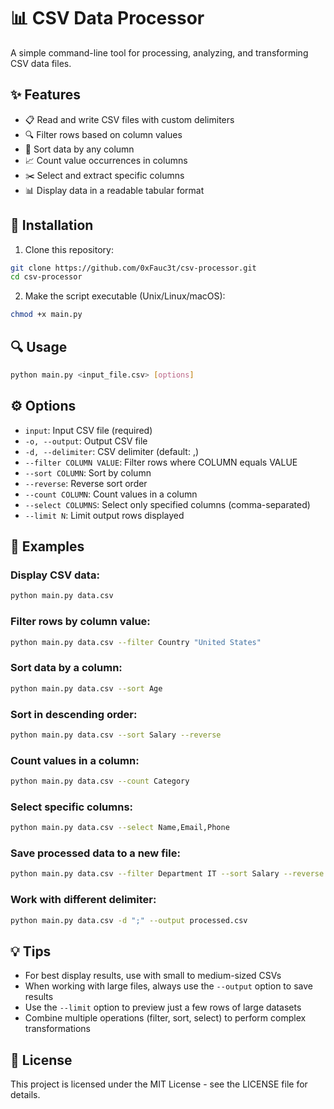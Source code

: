 # 📊 CSV Data Processor

A simple command-line tool for processing, analyzing, and transforming CSV data files.

## ✨ Features

- 📋 Read and write CSV files with custom delimiters
- 🔍 Filter rows based on column values
- 🔀 Sort data by any column
- 📈 Count value occurrences in columns
- ✂️ Select and extract specific columns
- 📊 Display data in a readable tabular format

## 🚀 Installation

1. Clone this repository:
```bash
git clone https://github.com/0xFauc3t/csv-processor.git
cd csv-processor
```

2. Make the script executable (Unix/Linux/macOS):
```bash
chmod +x main.py
```

## 🔍 Usage

```bash
python main.py <input_file.csv> [options]
```

## ⚙️ Options

- `input`: Input CSV file (required)
- `-o, --output`: Output CSV file
- `-d, --delimiter`: CSV delimiter (default: ,)
- `--filter COLUMN VALUE`: Filter rows where COLUMN equals VALUE
- `--sort COLUMN`: Sort by column
- `--reverse`: Reverse sort order
- `--count COLUMN`: Count values in a column
- `--select COLUMNS`: Select only specified columns (comma-separated)
- `--limit N`: Limit output rows displayed

## 📝 Examples

### Display CSV data:
```bash
python main.py data.csv
```

### Filter rows by column value:
```bash
python main.py data.csv --filter Country "United States"
```

### Sort data by a column:
```bash
python main.py data.csv --sort Age
```

### Sort in descending order:
```bash
python main.py data.csv --sort Salary --reverse
```

### Count values in a column:
```bash
python main.py data.csv --count Category
```

### Select specific columns:
```bash
python main.py data.csv --select Name,Email,Phone
```

### Save processed data to a new file:
```bash
python main.py data.csv --filter Department IT --sort Salary --reverse -o it_salaries.csv
```

### Work with different delimiter:
```bash
python main.py data.csv -d ";" --output processed.csv
```

## 💡 Tips

- For best display results, use with small to medium-sized CSVs
- When working with large files, always use the `--output` option to save results
- Use the `--limit` option to preview just a few rows of large datasets
- Combine multiple operations (filter, sort, select) to perform complex transformations

## 📄 License

This project is licensed under the MIT License - see the LICENSE file for details.
